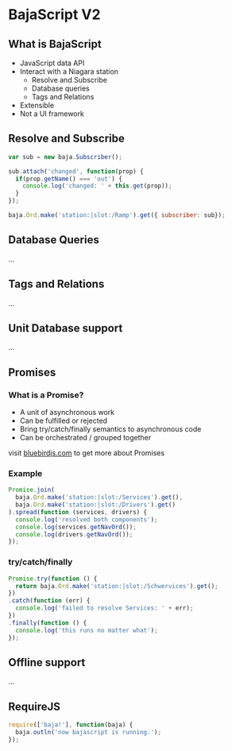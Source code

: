 # BajaScript V2
## What is BajaScript
+ JavaScript data API
+ Interact with a Niagara station
  + Resolve and Subscribe
  + Database queries
  + Tags and Relations
+ Extensible
+ Not a UI framework

## Resolve and Subscribe
```javascript
var sub = new baja.Subscriber();

sub.attach('changed', function(prop) {
  if(prop.getName() === 'out') {
    console.log('changed: ' + this.get(prop));
  }
});

baja.Ord.make('station:|slot:/Ramp').get({ subscriber: sub});
```

## Database Queries
...

## Tags and Relations
...

## Unit Database support
...

## Promises
### What is a Promise?
+ A unit of asynchronous work
+ Can be fulfilled or rejected
+ Bring try/catch/finally semantics to asynchronous code
+ Can be orchestrated / grouped together

visit [bluebirdjs.com](http://bluebirdjs.com) to get more about Promises 

### Example
```javascript
Promise.join(
  baja.Ord.make('station:|slot:/Services').get(),
  baja.Ord.make('station:|slot:/Drivers').get()
).spread(function (services, drivers) {
  console.log('resolved both components');
  console.log(services.getNavOrd());
  console.log(drivers.getNavOrd());
});
```

### try/catch/finally
```javascript
Promise.try(function () {
  return baja.Ord.make('station:|slot:/Schwervices').get();
})
.catch(function (err) {
  console.log('failed to resolve Services: ' + err);
})
.finally(function () {
  console.log('this runs no matter what');
});
```

## Offline support
...

## RequireJS
```javascript
require(['baja!'], function(baja) {
  baja.outln('now bajascript is running.');
});
```
